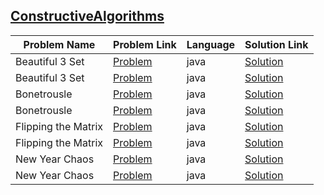 ## [ConstructiveAlgorithms](https://www.hackerrank.com/domains/algorithms/constructive-algorithms)

|Problem Name|Problem Link|Language|Solution Link|
---|---|---|---
|Beautiful 3 Set|[Problem](https://www.hackerrank.com/challenges/beautiful-3-set/problem)|java|[Solution](./Beautiful3Set.java)|
|Beautiful 3 Set|[Problem](https://www.hackerrank.com/challenges/beautiful-3-set/problem)|java|[Solution](./Beautiful3Set.java)|
|Bonetrousle|[Problem](https://www.hackerrank.com/challenges/bonetrousle/problem)|java|[Solution](./Bonetrousle.java)|
|Bonetrousle|[Problem](https://www.hackerrank.com/challenges/bonetrousle/problem)|java|[Solution](./Bonetrousle.java)|
|Flipping the Matrix|[Problem](https://www.hackerrank.com/challenges/flipping-the-matrix/problem)|java|[Solution](./FlippingtheMatrix.java)|
|Flipping the Matrix|[Problem](https://www.hackerrank.com/challenges/flipping-the-matrix/problem)|java|[Solution](./FlippingtheMatrix.java)|
|New Year Chaos|[Problem](https://www.hackerrank.com/challenges/new-year-chaos/problem)|java|[Solution](./NewYearChaos.java)|
|New Year Chaos|[Problem](https://www.hackerrank.com/challenges/new-year-chaos/problem)|java|[Solution](./NewYearChaos.java)|

